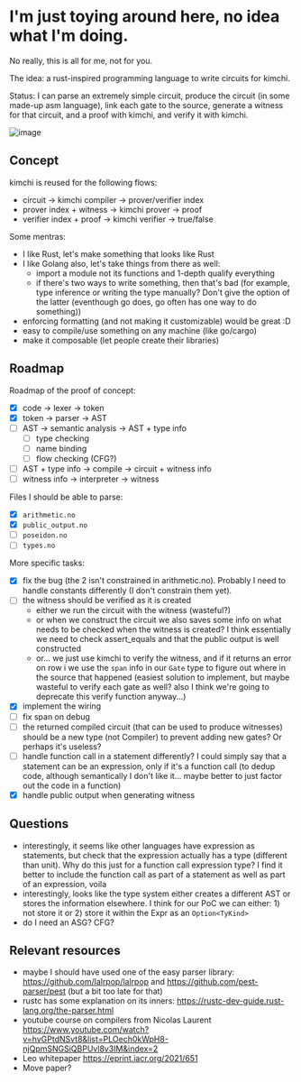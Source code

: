# I'm just toying around here, no idea what I'm doing.

No really, this is all for me, not for you.

The idea: a rust-inspired programming language to write circuits for kimchi.

Status: I can parse an extremely simple circuit, produce the circuit (in some made-up asm language), link each gate to the source, generate a witness for that circuit, and a proof with kimchi, and verify it with kimchi.

![image](https://user-images.githubusercontent.com/1316043/175832784-b77ae752-4513-4bae-9268-0d75eb558495.png)

## Concept

kimchi is reused for the following flows:

- circuit -> kimchi compiler -> prover/verifier index
- prover index + witness -> kimchi prover -> proof
- verifier index + proof -> kimchi verifier -> true/false

Some mentras:

- I like Rust, let's make something that looks like Rust
- I like Golang also, let's take things from there as well:
  - import a module not its functions and 1-depth qualify everything
  - if there's two ways to write something, then that's bad (for example, type inference or writing the type manually? Don't give the option of the latter (eventhough go does, go often has one way to do something))
- enforcing formatting (and not making it customizable) would be great :D
- easy to compile/use something on any machine (like go/cargo)
- make it composable (let people create their libraries)

## Roadmap

Roadmap of the proof of concept:

- [x] code -> lexer -> token
- [x] token -> parser -> AST
- [ ] AST -> semantic analysis -> AST + type info
  - [ ] type checking
  - [ ] name binding
  - [ ] flow checking (CFG?)
- [ ] AST + type info -> compile -> circuit + witness info
- [ ] witness info -> interpreter -> witness

Files I should be able to parse:

- [x] `arithmetic.no`
- [x] `public_output.no`
- [ ] `poseidon.no`
- [ ] `types.no`

More specific tasks:

- [x] fix the bug (the 2 isn't constrained in arithmetic.no). Probably I need to handle constants differently (I don't constrain them yet).
- [ ] the witness should be verified as it is created
  - either we run the circuit with the witness (wasteful?)
  - or when we construct the circuit we also saves some info on what needs to be checked when the witness is created? I think essentially we need to check assert_equals and that the public output is well constructed
  - or... we just use kimchi to verify the witness, and if it returns an error on row i we use the `span` info in our `Gate` type to figure out where in the source that happened (easiest solution to implement, but maybe wasteful to verify each gate as well? also I think we're going to deprecate this verify function anyway...)
- [x] implement the wiring
- [ ] fix span on debug
- [ ] the returned compiled circuit (that can be used to produce witnesses) should be a new type (not Compiler) to prevent adding new gates? Or perhaps it's useless?
- [ ] handle function call in a statement differently? I could simply say that a statement can be an expression, only if it's a function call (to dedup code, although semantically I don't like it... maybe better to just factor out the code in a function)
- [x] handle public output when generating witness

## Questions

- interestingly, it seems like other languages have expression as statements, but check that the expression actually has a type (different than unit). Why do this just for a function call expression type? I find it better to include the function call as part of a statement as well as part of an expression, voila
- interestingly, looks like the type system either creates a different AST or stores the information elsewhere. I think for our PoC we can either: 1) not store it or 2) store it within the Expr as an `Option<TyKind>`
- do I need an ASG? CFG?

## Relevant resources

- maybe I should have used one of the easy parser library: https://github.com/lalrpop/lalrpop and https://github.com/pest-parser/pest (but a bit too late for that)
- rustc has some explanation on its inners: https://rustc-dev-guide.rust-lang.org/the-parser.html
- youtube course on compilers from Nicolas Laurent https://www.youtube.com/watch?v=hvGPtdNSvt8&list=PLOech0kWpH8-njQpmSNGSiQBPUvl8v3IM&index=2
- Leo whitepaper https://eprint.iacr.org/2021/651
- Move paper?

